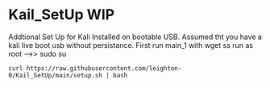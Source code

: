 # Kail_SetUp  WIP
Addtional Set Up for Kali Installed on bootable USB.
Assumed tht you have a kali live boot usb without persistance.
First run main_1 with 
  wget
ss
run as root -->> sudo su

```
curl https://raw.githubusercontent.com/leighton-0/Kail_SetUp/main/setup.sh | bash
```
